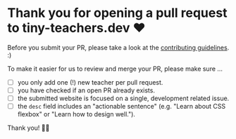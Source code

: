 # Thank you for opening a pull request to tiny-teachers.dev ❤️

Before you submit your PR, please take a look at the [contributing guidelines](https://github.com/stefanjudis/tiny-teachers/blob/master/CONTRIBUTING.md). :)

To make it easier for us to review and merge your PR, please make sure …

- [ ] you only add one (!) new teacher per pull request.
- [ ] you have checked if an open PR already exists.
- [ ] the submitted website is focused on a single, development related issue.
- [ ] the `desc` field includes an "actionable sentence" (e.g. "Learn about CSS flexbox" or "Learn how to design well.").

Thank you! 🙇‍♂️
